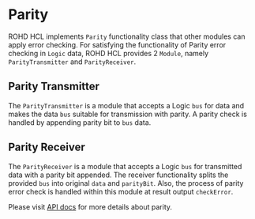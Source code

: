 # Parity

ROHD HCL implements `Parity` functionality class that other modules can apply error checking. For satisfying the functionality of Parity error checking in `Logic` data, ROHD HCL provides 2 `Module`, namely `ParityTransmitter` and `ParityReceiver`.

## Parity Transmitter

The `ParityTransmitter` is a module that accepts a Logic `bus` for data and makes the data `bus` suitable for transmission with parity. A parity check is handled by appending parity bit to `bus` data.

## Parity Receiver

The `ParityReceiver` is a module that accepts a Logic `bus` for transmitted data with a parity bit appended. The receiver functionality splits the provided `bus` into original `data` and `parityBit`. Also, the process of parity error check is handled within this module at result output `checkError`.

Please visit [API docs](https://intel.github.io/rohd-hcl/rohd_hcl/rohd_hcl-library.html) for more details about parity.
